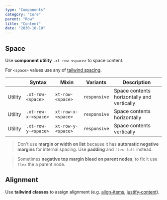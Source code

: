 ```yaml
---
type: "Components"
category: "Core"
parent: "Row"
title: "Content"
date: "2030-10-10"
---
```


## Space

Use **component utility** `.xt-row-<space>` to space content.

For `<space>` values use any of [tailwind spacing](https://tailwindcss.com/docs/customizing-spacing).

<div class="xt-overflow-sub overflow-y-hidden overflow-x-scroll my-5 xt-my-auto w-full">

|                      | Syntax                          | Mixin            | Variants               | Description                   |
| ----------------------- | ---------------------------- | -----------------| ----------------------------- |----------------------------- |
| Utility                  | `.xt-row-<space>`       | `xt-row-<space>`                | `responsive`                | Space contents horizontally and vertically            |
| Utility                  | `.xt-row-x-<space>`       | `xt-row-x-<space>`                | `responsive`                | Space contents horizontally            |
| Utility                  | `.xt-row-y-<space>`       | `xt-row-y-<space>`                | `responsive`                | Space contents vertically            |

</div>

> Don't use **margin or width on list** because it has **automatic negative margins** for internal spacing. Use **padding** and `flex-full` instead.

> Sometimes **negative top margin bleed on parent nodes**, to fix it use `flex` the a parent node.

<demo>
  <demoinline src="demos/components/row/space-px">
  </demoinline>
  <demoinline src="demos/components/row/space-1">
  </demoinline>
  <demoinline src="demos/components/row/space-2">
  </demoinline>
  <demoinline src="demos/components/row/space-3">
  </demoinline>
  <demoinline src="demos/components/row/space-4">
  </demoinline>
</demo>

## Alignment

Use **tailwind classes** to assign alignment (e.g. [align-items](https://tailwindcss.com/docs/align-items), [justify-content](https://tailwindcss.com/docs/justify-content)).

<demo>
  <demoinline src="demos/components/row/alignment">
  </demoinline>
</demo>
